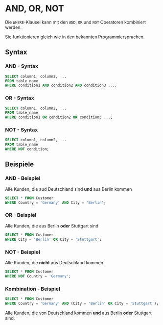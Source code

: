 # AND, OR, NOT

<show-structure depth="2" />

Die `WHERE`-Klausel kann mit den `AND`, `OR` und `NOT` Operatoren kombiniert werden.

Sie funktionieren gleich wie in den bekannten Programmiersprachen.

## Syntax

### AND - Syntax

````SQL
SELECT column1, column2, ...
FROM table_name
WHERE condition1 AND condition2 AND condition3 ...;
````

### OR - Syntax

````SQL
SELECT column1, column2, ...
FROM table_name
WHERE condition1 OR condition2 OR condition3 ...;
````

### NOT - Syntax

````SQL
SELECT column1, column2, ...
FROM table_name
WHERE NOT condition;
````

## Beispiele

### AND - Beispiel

Alle Kunden, die aud Deutschland sind **und** aus Berlin kommen

````SQL
SELECT * FROM Customer
WHERE Country = 'Germany' AND City = 'Berlin';
````

### OR - Beispiel

Alle Kunden, die aus Berlin **oder** Stuttgart sind

````SQL
SELECT * FROM Customer
WHERE City = 'Berlin' OR City = 'Stuttgart';
````

### NOT - Beispiel

Alle Kunden, die **nicht** aus Deutschland kommen

````SQL
SELECT * FROM Customer
WHERE NOT Country = 'Germany';
````

### Kombination - Beispiel

````SQL
SELECT * FROM Customer
WHERE Country = 'Germany' AND (City = 'Berlin' OR City = 'Stuttgart');
````

Alle Kunden, die von Deutschland kommen **und** aus Berlin **oder** Stuttgart sind.
